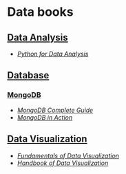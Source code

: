# Data books

## [Data Analysis](./books/data-analysis/)

* [_Python for Data Analysis_](./books/data-analysis/Python%20for%20Data%20Analysis%20Data%20Wrangling%20with%20Pandas,%20NumPy,%20and%20IPython%20(Wes%20McKinney)%20(Z-Library).pdf)

## [Database](./books/database/)

### [MongoDB](./books/database/MongoDB/)

* [_MongoDB Complete Guide_](./books/database/MongoDB/MongoDB%20Complete%20Guide%20Develop%20Strong%20Understanding%20of%20Administering%20MongoDB,%20CRUD%20Operations,%20MongoDB%20Commands,%20MongoDB...%20(Manu%20Sharma)%20(Z-Library).epub)
* [_MongoDB in Action_](./books/database/MongoDB/MongoDB%20in%20Action%20Covers%20MongoDB%20version%203.0%20(Kyle%20Banker,%20Peter%20Bakkum,%20Shaun%20Verch%20etc.)%20(Z-Library).pdf)

## [Data Visualization](/books/data-visualization/)

* [_Fundamentals of Data Visualization_](./books/data-visualization/Fundamentals_of_Data_Visualization.pdf)
* [_Handbook of Data Visualization_](./books/data-visualization/Handbook_of_Data_Visualization.pdf)